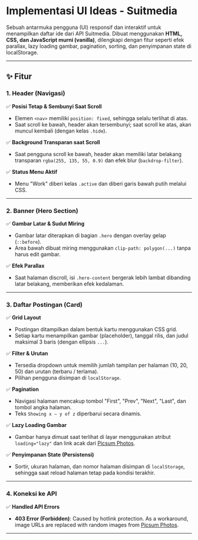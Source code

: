 #  Implementasi UI Ideas - Suitmedia

Sebuah antarmuka pengguna (UI) responsif dan interaktif untuk menampilkan daftar ide dari API Suitmedia. Dibuat menggunakan **HTML, CSS, dan JavaScript murni (vanilla)**, dilengkapi dengan fitur seperti efek parallax, lazy loading gambar, pagination, sorting, dan penyimpanan state di localStorage.

---

## ✨ Fitur

### 1. Header (Navigasi)

✅ **Posisi Tetap & Sembunyi Saat Scroll**

* Elemen `<nav>` memiliki `position: fixed`, sehingga selalu terlihat di atas.
* Saat scroll ke bawah, header akan tersembunyi; saat scroll ke atas, akan muncul kembali (dengan kelas `.hide`).

✅ **Background Transparan saat Scroll**

* Saat pengguna scroll ke bawah, header akan memiliki latar belakang transparan `rgba(255, 135, 55, 0.9)` dan efek blur (`backdrop-filter`).

✅ **Status Menu Aktif**

* Menu "Work" diberi kelas `.active` dan diberi garis bawah putih melalui CSS.

---

### 2. Banner (Hero Section)

✅ **Gambar Latar & Sudut Miring**

* Gambar latar diterapkan di bagian `.hero` dengan overlay gelap (`::before`).
* Area bawah dibuat miring menggunakan `clip-path: polygon(...)` tanpa harus edit gambar.

✅ **Efek Parallax**

* Saat halaman discroll, isi `.hero-content` bergerak lebih lambat dibanding latar belakang, memberikan efek kedalaman.

---

### 3. Daftar Postingan (Card)

✅ **Grid Layout**

* Postingan ditampilkan dalam bentuk kartu menggunakan CSS grid.
* Setiap kartu menampilkan gambar (placeholder), tanggal rilis, dan judul maksimal 3 baris (dengan ellipsis `...`).

✅ **Filter & Urutan**

* Tersedia dropdown untuk memilih jumlah tampilan per halaman (10, 20, 50) dan urutan (terbaru / terlama).
* Pilihan pengguna disimpan di `localStorage`.

✅ **Pagination**

* Navigasi halaman mencakup tombol "First", "Prev", "Next", "Last", dan tombol angka halaman.
* Teks `Showing x – y of z` diperbarui secara dinamis.

✅ **Lazy Loading Gambar**

* Gambar hanya dimuat saat terlihat di layar menggunakan atribut `loading="lazy"` dan link acak dari [Picsum Photos](https://picsum.photos).

✅ **Penyimpanan State (Persistensi)**

* Sortir, ukuran halaman, dan nomor halaman disimpan di `localStorage`, sehingga saat reload halaman tetap pada kondisi terakhir.

---

### 4. Koneksi ke API

✅ **Handled API Errors**  
- **403 Error (Forbidden)**: Caused by hotlink protection. As a workaround, image URLs are replaced with random images from [Picsum Photos](https://picsum.photos).

---
